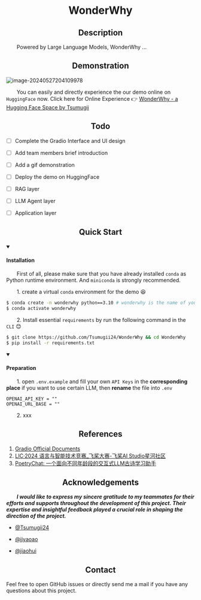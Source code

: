 <div align="center"><h1>WonderWhy</h1></div>

</div>

<div align="center"><h2>Description</h2></div>

&emsp;&emsp;Powered by Large Language Models, WonderWhy ...



</div>

<div align="center"><h2>Demonstration</h2></div>

![image-20240527204109978](https://cdn.jsdelivr.net/gh/Tsumugii24/Typora-images@main/images/2024%2F05%2F27%2F11a70d1277ce384a55da2cc89ae83bd5-image-20240527204109978-71c0aa.png)

&emsp;&emsp;You can easily and directly experience the our demo online on `HuggingFace` now. Click here for Online Experience 👉 [WonderWhy - a Hugging Face Space by Tsumugii](https://huggingface.co/spaces/Tsumugii/WonderWhy)

</div>

<div align="center"><h2>Todo</h2></div>

- [ ] Complete the Gradio Interface and UI design
- [ ] Add team members brief introduction
- [ ] Add a gif demonstration
- [ ] Deploy the demo on HuggingFace
- [ ] RAG layer
- [ ] LLM Agent layer
- [ ] Application layer





</div>

<div align="center"><h2>Quick Start</h2></div>

<details open>
    <summary><h4>Installation</h4></summary>


&emsp;&emsp;First of all, please make sure that you have already installed `conda` as Python runtime environment. And `miniconda` is strongly recommended.

&emsp;&emsp;1. create a virtual `conda` environment for the demo 😆

```bash
$ conda create -n wonderwhy python==3.10 # wonderwhy is the name of your environment
$ conda activate wonderwhy
```

&emsp;&emsp;2. Install essential `requirements` by run the following command in the `CLI` 😊

```bash
$ git clone https://github.com/Tsumugii24/WonderWhy && cd WonderWhy
$ pip install -r requirements.txt
```

<details open>
    <summary><h4>Preparation</h4></summary>


&emsp;&emsp;1. open `.env.example` and fill your own `API Keys` in the **corresponding place** if you want to use certain LLM, then **rename** the file into `.env`

```
OPENAI_API_KEY = ""
OPENAI_URL_BASE = ""
```

&emsp;&emsp;2. xxx









</div>

<div align="center"><h2>References</h2></div>

1. [Gradio Official Documents](https://www.gradio.app/)
2. [LIC·2024 语言与智能技术竞赛_飞桨大赛-飞桨AI Studio星河社区](https://aistudio.baidu.com/competition/detail/1171/0/introduction)
3. [PoetryChat: 一个面向不同年龄段的交互式LLM古诗学习助手](https://github.com/Antony-Zhang/PoetryChat)





</div>

<div align="center"><h2>Acknowledgements</h2></div>

&emsp;&emsp;***I would like to express my sincere gratitude to my teammates  for their efforts and supports throughout the development of this project. Their expertise and insightful feedback played a crucial role in shaping the direction of the project.***

- [@Tsumugii24](https://github.com/Tsumugii24)

- [@jjyaoao](https://github.com/jjyaoao)

- [@jiaohui](https://github.com/jiaohuix)






</div>

<div align="center"><h2>Contact</h2></div>

Feel free to open GitHub issues or directly send me a mail if you have any questions about this project. 

